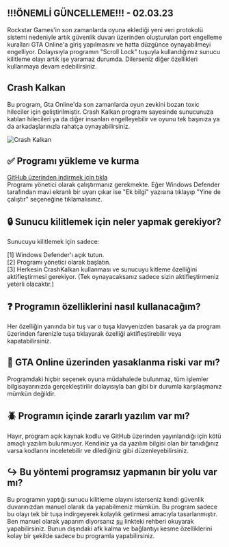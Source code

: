 ## !!!ÖNEMLİ GÜNCELLEME!!! - 02.03.23
Rockstar Games'in son zamanlarda oyuna eklediği yeni veri protokolü sistemi nedeniyle artık güvenlik duvarı üzerinden oluşturulan port engelleme kuralları GTA Online'a giriş yapılmasını ve hatta düzgünce oynayabilmeyi engelliyor. Dolayısıyla programın "Scroll Lock" tuşuyla kullandığımız sunucu kilitleme olayı artık işe yaramaz durumda. Dilerseniz diğer özellikleri kullanmaya devam edebilirsiniz.


## Crash Kalkan
Bu program, Gta Online'da son zamanlarda oyun zevkini bozan toxic hileciler için geliştirilmiştir. Crash Kalkan programı sayesinde sunucunuza katılan hilecileri ya da diğer insanları engelleyebilir ve oyunu tek başınıza ya da arkadaşlarınızla rahatça oynayabilirsiniz.

![Crash Kalkan](https://i.hizliresim.com/1jsrxg1.png)

## ✅ Programı yükleme ve kurma

[GitHub üzerinden indirmek için tıkla](https://github.com/ronaldinho62/CrashKalkan/releases/download/crashkalkan/CrashKalkan.exe) <br>
Programı yönetici olarak çalıştırmanız gerekmekte. Eğer Windows Defender tarafından mavi ekranlı bir uyarı çıkar ise "Ek bilgi" yazısına tıklayıp "Yine de çalıştır" seçeneğine tıklamalısınız.

## 🔒 Sunucu kilitlemek için neler yapmak gerekiyor?
Sunucuyu kilitlemek için sadece:

[1] Windows Defender'ı açık tutun.<br>
[2] Programı yönetici olarak başlatın.<br>
[3] Herkesin CrashKalkan kullanması ve sunucuyu kitleme özelliğini aktifleştirmesi gerekiyor. (Tek oynayacaksanız sadece sizin aktifleştirmeniz yeterli olacaktır.)

## ❓ Programın özelliklerini nasıl kullanacağım?
Her özelliğin yanında bir tuş var o tuşa klavyenizden basarak ya da program üzerinden farenizle tuşa tıklayarak özelliği aktifleştirebilir veya kapatabilirsiniz.

## 🚫 GTA Online üzerinden yasaklanma riski var mı?
Programdaki hiçbir seçenek oyuna müdahalede bulunmaz, tüm işlemler bilgisayarınızda gerçekleştirilir dolayısıyla ban gibi bir durumla karşılaşmanız mümkün değildir. 
## 🪲 Programın içinde zararlı yazılım var mı?
Hayır, program açık kaynak kodlu ve GitHub üzerinden yayınlandığı için kötü amaçlı yazılım bulunmuyor. Kendiniz ya da yazılım bilgisi olan bir tanıdığınız varsa kodlarını inceletebilir ve dilediğiniz gibi düzenleyebilirsiniz.

## ↪️ Bu yöntemi programsız yapmanın bir yolu var mı?
Bu programın yaptığı sunucu kilitleme olayını isterseniz kendi güvenlik duvarınızdan manuel olarak da yapabilmeniz mümkün. Bu program sadece bu olayı tek bir tuşa indirgeyerek kolaylık getirmesi amacıyla tasarlanmıştır. Ben manuel olarak yaparım diyorsanız [şu](https://leo3418.github.io/collections/gta-online-guides/firewall-rule-on-pc) linkteki rehberi okuyarak yapabilirsiniz. Bunun dışındaki afk kalma ve bağlantıyı kesme özelliklerini kolay bir şekilde sadece bu programla yapabilirsiniz.
